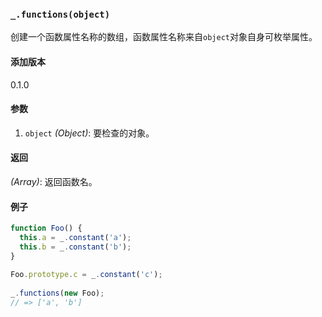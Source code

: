 ### `_.functions(object)`[​](#_functionsobject "_functionsobject的直接链接")

创建一个函数属性名称的数组，函数属性名称来自`object`对象自身可枚举属性。

#### 添加版本

0.1.0

#### 参数

1.  `object` _(Object)_: 要检查的对象。

#### 返回

_(Array)_: 返回函数名。

#### 例子

```js
function Foo() {
  this.a = _.constant('a');
  this.b = _.constant('b');
}
 
Foo.prototype.c = _.constant('c');
 
_.functions(new Foo);
// => ['a', 'b']

```